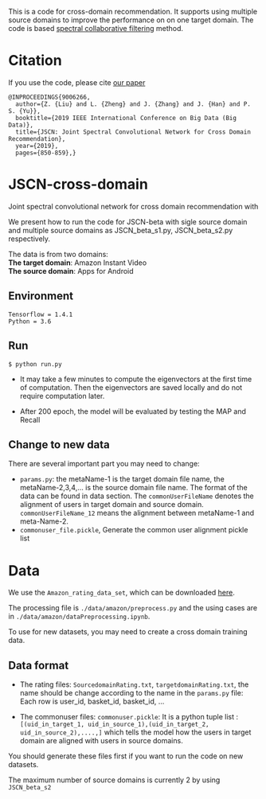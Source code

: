 This is a code for cross-domain recommendation. It supports using multiple source domains to improve the performance on on one target domain. The code is based [spectral collaborative filtering](https://github.com/lzheng21/SpectralCF) method.

# Citation
If you use the code, please cite [our paper](https://arxiv.org/abs/1910.08219)
```
@INPROCEEDINGS{9006266,
  author={Z. {Liu} and L. {Zheng} and J. {Zhang} and J. {Han} and P. S. {Yu}},
  booktitle={2019 IEEE International Conference on Big Data (Big Data)},
  title={JSCN: Joint Spectral Convolutional Network for Cross Domain Recommendation},
  year={2019},
  pages={850-859},}
```

# JSCN-cross-domain
Joint spectral convolutional network for cross domain recommendation with 

We present how to run the code for JSCN-beta with sigle source domain and multiple source domains as JSCN_beta_s1.py, JSCN_beta_s2.py respectively. 

The data is from two domains:\
**The target domain**: Amazon Instant Video\
**The source domain**: Apps for Android

## Environment
```
Tensorflow = 1.4.1
Python = 3.6
```

## Run 
``$ python run.py``

- It may take a few minutes to compute the eigenvectors at the first time of computation. Then the eigenvectors are saved locally and do not require computation later.

- After 200 epoch, the model will be evaluated by testing the MAP and Recall

## Change to new data
There are several important part you may need to change:
- `params.py`: the metaName-1 is the target domain file name, the metaName-2,3,4,... is the source domain file name. The format of the data can be found in data section. The `commonUserFileName` denotes the alignment of users in target domain and source domain. `commonUserFileName_12` means the alignment between metaName-1 and meta-Name-2.
- `commonuser_file.pickle`, Generate the common user alignment pickle list

# Data
We use the `Amazon_rating_data_set`, which can be downloaded [here](http://jmcauley.ucsd.edu/data/amazon/).

The processing file is `./data/amazon/preprocess.py` and the using cases are in `./data/amazon/dataPreprocessing.ipynb`.

To use for new datasets, you may need to create a cross domain training data.

## Data format
- The rating files: `SourcedomainRating.txt`, `targetdomainRating.txt`, the name should be change according to the name in the `params.py` file:\
Each row is user_id, basket_id, basket_id, ... 
  
- The commonuser files: `commonuser.pickle`:
  It is a python tuple list : 
  ```[(uid_in_target_1, uid_in_source_1),(uid_in_target_2, uid_in_source_2),....,]```
  which tells the model how the users in target domain are aligned with users in source domains.

You should generate these files first if you want to run the code on new datasets.

The maximum number of source domains is currently 2 by using `JSCN_beta_s2`
